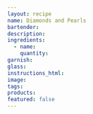 ```yaml
---
layout: recipe
name: Diamonds and Pearls
bartender:
description:
ingredients:
  - name:
    quantity:
garnish:
glass:
instructions_html:
image:
tags:
products:
featured: false
---
```

